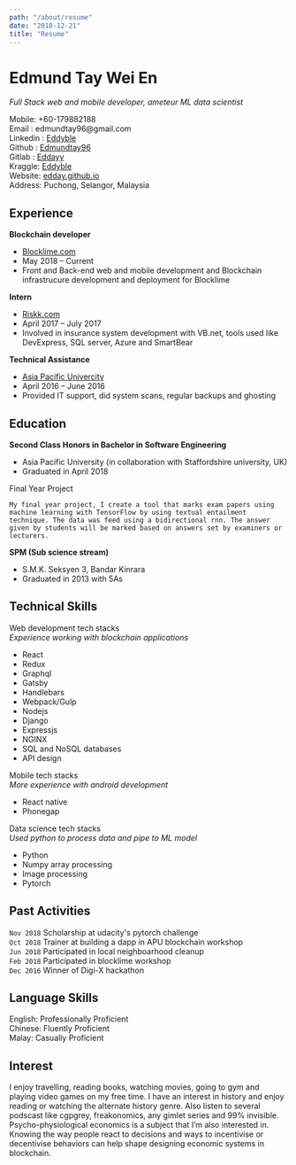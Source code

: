 ```yaml
---
path: "/about/resume"
date: "2018-12-21"
title: "Resume"
---
```

# Edmund Tay Wei En
*Full Stack web and mobile developer, ameteur ML data scientist*

Mobile: +60-179882188\
Email : edmundtay96@gmail<i></i>.com\
Linkedin : [Eddyble](https://www.linkedin.com/in/eddyble/)\
Github : [Edmundtay96](https://gitlab.com/edmundtay96)\
Gitlab : [Eddayy](https://github.com/Eddayy)\
Kraggle: [Eddyble](https://www.kaggle.com/eddyble)\
Website: [edday.github.io](https://eddayy.github.io/)\
Address: Puchong, Selangor, Malaysia

Experience
----------
**Blockchain developer**

+ [Blocklime.com](https://www.blocklime.com/)
+ May 2018 – Current
+ Front and Back-end web and mobile development and Blockchain infrastrucure development and deployment for Blocklime

**Intern**

+ [Riskk.com](http://www.riskk.com/)
+ April 2017 – July 2017
+ Involved in insurance system development with VB<i></i>.net, tools used like DevExpress, SQL server, Azure and SmartBear

**Technical Assistance**

+ [Asia Pacific Univercity](http://www.apu.edu.my/)
+ April 2016 – June 2016
+ Provided IT support, did system scans, regular backups and ghosting

**Education**
---------
**Second Class Honors in Bachelor in Software Engineering**

+ Asia Pacific University (in collaboration with Staffordshire university, UK)
+ Graduated in April 2018

Final Year Project

    My final year project, I create a tool that marks exam papers using machine learning with TensorFlow by using textual entailment technique. The data was feed using a bidirectional rnn. The answer given by students will be marked based on answers set by examiners or lecturers.

**SPM (Sub science stream)**

+ S.M.K. Seksyen 3, Bandar Kinrara
+ Graduated in 2013 with 5As

**Technical Skills**
---------
Web development tech stacks\
*Experience working with blockchain applications*

+ React
+ Redux
+ Graphql
+ Gatsby
+ Handlebars
+ Webpack/Gulp
+ Nodejs
+ Django
+ Expressjs
+ NGINX
+ SQL and NoSQL databases
+ API design

Mobile tech stacks\
*More experience with android development*

+ React native
+ Phonegap

Data science tech stacks\
*Used python to process data and pipe to ML model*

+ Python
+ Numpy array processing
+ Image processing
+ Pytorch

**Past Activities**
---------
`Nov 2018` Scholarship at udacity's pytorch challenge\
`Oct 2018` Trainer at building a dapp in APU blockchain workshop \
`Jun 2018` Participated in local neighboarhood cleanup\
`Feb 2018` Participated in blocklime workshop\
`Dec 2016` Winner of Digi-X hackathon

**Language Skills**
---------
English: Professionally Proficient\
Chinese: Fluently Proficient\
Malay: Casually Proficient

**Interest**
---------
I enjoy travelling, reading books, watching movies, going to gym and playing video games on my free time. I have an interest in history and enjoy reading or watching the alternate history genre. Also listen to several podscast like cgpgrey, freakonomics, any gimlet series and 99% invisible. Psycho-physiological economics is a subject that I’m also interested in. Knowing the way people react to decisions and ways to incentivise or decentivise behaviors can help shape
designing economic systems in blockchain.